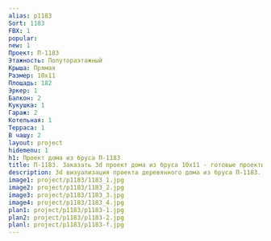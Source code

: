 ```yaml
---
alias: p1183
Sort: 1183
FBX: 1
popular: 
new: 1
Проект: П-1183
Этажность: Полутораэтажный
Крыша: Прямая
Размер: 10х11
Площадь: 182
Эркер: 1
Балкон: 2
Кукушка: 1
Гараж: 2
Котельная: 1
Терраса: 1
В чашу: 2
layout: project
hidemenu: 1
h1: Проект дома из бруса П-1183
title: П-1183. Заказать 3d проект дома из бруса 10х11 - готовые проекты
description: 3d визуализация проекта деревянного дома из бруса П-1183. Площадь 182 м2, размер 10х11. Вы можете внести любые изменения в проект.
image1: project/p1183/1183_1.jpg
image2: project/p1183/1183_2.jpg
image3: project/p1183/1183_3.jpg
image4: project/p1183/1183_4.jpg
plan1: project/p1183/p1183-1.jpg
plan2: project/p1183/p1183-2.jpg
planl: project/p1183/p1183-f.jpg
---
```

